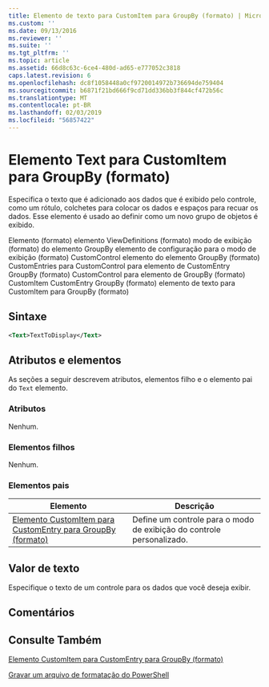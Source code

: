 ```yaml
---
title: Elemento de texto para CustomItem para GroupBy (formato) | Microsoft Docs
ms.custom: ''
ms.date: 09/13/2016
ms.reviewer: ''
ms.suite: ''
ms.tgt_pltfrm: ''
ms.topic: article
ms.assetid: 66d8c63c-6ce4-480d-ad65-e777052c3818
caps.latest.revision: 6
ms.openlocfilehash: dc8f1058448a0cf9720014972b736694de759404
ms.sourcegitcommit: b6871f21bd666f9cd71dd336bb3f844cf472b56c
ms.translationtype: MT
ms.contentlocale: pt-BR
ms.lasthandoff: 02/03/2019
ms.locfileid: "56857422"
---
```

# <a name="text-element-for-customitem-for-groupby-format"></a>Elemento Text para CustomItem para GroupBy (formato)

Especifica o texto que é adicionado aos dados que é exibido pelo controle, como um rótulo, colchetes para colocar os dados e espaços para recuar os dados. Esse elemento é usado ao definir como um novo grupo de objetos é exibido.

Elemento (formato) elemento ViewDefinitions (formato) modo de exibição (formato) do elemento GroupBy elemento de configuração para o modo de exibição (formato) CustomControl elemento do elemento GroupBy (formato) CustomEntries para CustomControl para elemento de CustomEntry GroupBy (formato) CustomControl para elemento de GroupBy (formato) CustomItem CustomEntry GroupBy (formato) elemento de texto para CustomItem para GroupBy (formato)

## <a name="syntax"></a>Sintaxe

```xml
<Text>TextToDisplay</Text>
```

## <a name="attributes-and-elements"></a>Atributos e elementos

As seções a seguir descrevem atributos, elementos filho e o elemento pai do `Text` elemento.

### <a name="attributes"></a>Atributos

Nenhum.

### <a name="child-elements"></a>Elementos filhos

Nenhum.

### <a name="parent-elements"></a>Elementos pais

|Elemento|Descrição|
|-------------|-----------------|
|[Elemento CustomItem para CustomEntry para GroupBy (formato)](./customitem-element-for-customentry-for-groupby-format.md)|Define um controle para o modo de exibição do controle personalizado.|

## <a name="text-value"></a>Valor de texto

Especifique o texto de um controle para os dados que você deseja exibir.

## <a name="remarks"></a>Comentários

## <a name="see-also"></a>Consulte Também

[Elemento CustomItem para CustomEntry para GroupBy (formato)](./customitem-element-for-customentry-for-groupby-format.md)

[Gravar um arquivo de formatação do PowerShell](./writing-a-powershell-formatting-file.md)
